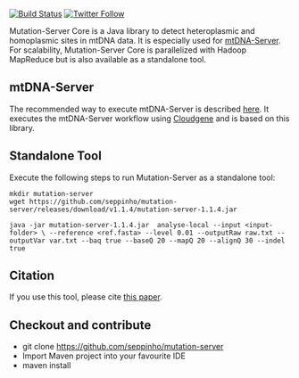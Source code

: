 [![Build Status](https://travis-ci.org/seppinho/mutation-server.svg?branch=master)](https://travis-ci.org/seppinho/mutation-server)
[![Twitter Follow](https://img.shields.io/twitter/follow/mtdnaserver.svg?style=social&label=Follow)](https://twitter.com/mtdnaserver)

Mutation-Server Core is a Java library to detect heteroplasmic and homoplasmic sites in mtDNA data. 
It is especially used for [mtDNA-Server](https://mtdna-server.uibk.ac.at). For scalability, Mutation-Server Core is parallelized with Hadoop MapReduce but is also available as a standalone tool.

## mtDNA-Server
The recommended way to execute mtDNA-Server is described [here](https://github.com/seppinho/mtdna-server-workflow). It executes the mtDNA-Server workflow using [Cloudgene](https://github.com/genepi/cloudgene) and is based on this library. 

## Standalone Tool
Execute the following steps to run Mutation-Server as a standalone tool: 

```
mkdir mutation-server
wget https://github.com/seppinho/mutation-server/releases/download/v1.1.4/mutation-server-1.1.4.jar

java -jar mutation-server-1.1.4.jar  analyse-local --input <input-folder> \ --reference <ref.fasta> --level 0.01 --outputRaw raw.txt --outputVar var.txt --baq true --baseQ 20 --mapQ 20 --alignQ 30 --indel true
```

## Citation
If you use this tool, please cite [this paper](http://nar.oxfordjournals.org/content/early/2016/04/15/nar.gkw247.full).

## Checkout and contribute
* git clone https://github.com/seppinho/mutation-server
* Import Maven project into your favourite IDE
* maven install
